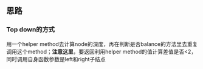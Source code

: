 ## 思路

### Top down的方式

用一个helper method去计算node的深度，再在判断是否balance的方法里去重复调用这个method；**注意这里**，要返回利用helper method的值计算差值是否<2，同时调用自身函数参数是left和right子结点